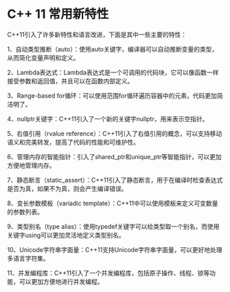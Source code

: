 # C++ 11 常用新特性

C++11引入了许多新特性和语言改进，下面是其中一些主要的特性：

1、自动类型推断（auto）：使用auto关键字，编译器可以自动推断变量的类型，从而简化变量声明和定义。

2、Lambda表达式：Lambda表达式是一个可调用的代码块，它可以像函数一样接受参数和返回值，并且可以在函数内部定义。

3、Range-based for循环：可以使用范围for循环遍历容器中的元素，代码更加简洁明了。

4、nullptr关键字：C++11引入了一个新的关键字nullptr，用来表示空指针。

5、右值引用（rvalue reference）：C++11引入了右值引用的概念，可以支持移动语义和完美转发，提高了代码的性能和可维护性。

6、管理内存的智能指针：引入了shared_ptr和unique_ptr等智能指针，可以更加方便地管理内存。

7、静态断言（static_assert）：C++11引入了静态断言，用于在编译时检查表达式是否为真，如果不为真，则会产生编译错误。

8、变长参数模板（variadic template）：C++11中可以使用模板来定义可变数量的参数列表。

9、类型别名（type alias）：使用typedef关键字可以给类型取一个别名，而使用关键字using可以更加灵活地定义类型别名。

10、Unicode字符串字面量：C++11支持Unicode字符串字面量，可以更好地处理多语言字符集。

11、并发编程库：C++11引入了一个并发编程库，包括原子操作、线程、锁等功能，可以更加方便地进行并发编程。
